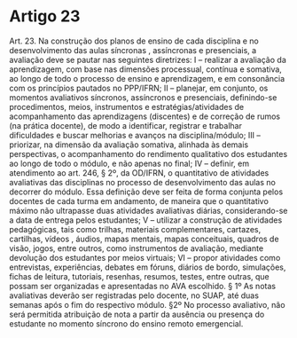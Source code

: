 # Artigo 23

Art. 23. Na construção dos planos de ensino de cada disciplina e no desenvolvimento das aulas síncronas , assíncronas e presenciais,
a avaliação deve se pautar nas seguintes diretrizes:
I – realizar a avaliação da aprendizagem, com base nas dimensões processual, contínua e somativa, ao longo de todo o processo de
ensino e aprendizagem, e em consonância com os princípios pautados no PPP/IFRN;
II – planejar, em conjunto, os momentos avaliativos síncronos, assíncronos e presenciais, definindo-se procedimentos, meios,
instrumentos e estratégias/atividades de acompanhamento das aprendizagens (discentes) e de correção de rumos (na prática
docente), de modo a identificar, registrar e trabalhar dificuldades e buscar melhorias e avanços na disciplina/módulo;
III – priorizar, na dimensão da avaliação somativa, alinhada às demais perspectivas, o acompanhamento do rendimento qualitativo
dos estudantes ao longo de todo o módulo, e não apenas no final;
IV – definir, em atendimento ao art. 246, § 2º, da OD/IFRN, o quantitativo de atividades avaliativas das disciplinas no processo de
desenvolvimento das aulas no decorrer do módulo. Essa definição deve ser feita de forma conjunta pelos docentes de cada turma em
andamento, de maneira que o quantitativo máximo não ultrapasse duas atividades avaliativas diárias, considerando-se a data de
entrega pelos estudantes;
V – utilizar a construção de atividades pedagógicas, tais como trilhas, materiais complementares, cartazes, cartilhas, vídeos , áudios,
mapas mentais, mapas conceituais, quadros de visão, jogos, entre outros, como instrumentos de avaliação, mediante devolução dos
estudantes por meios virtuais;
VI – propor atividades como entrevistas, experiências, debates em fóruns, diários de bordo, simulações, fichas de leitura, tutoriais,
resenhas, resumos, testes, entre outras, que possam ser organizadas e apresentadas no AVA escolhido.
§ 1º As notas avaliativas deverão ser registradas pelo docente, no SUAP, até duas semanas após o fim do respectivo módulo.
§2º No processo avaliativo, não será permitida atribuição de nota a partir da ausência ou presença do estudante no momento
síncrono do ensino remoto emergencial.
